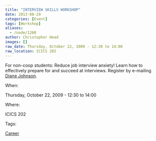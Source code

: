 ```yaml
---
title: "INTERVIEW SKILLS WORKSHOP"
date: 2013-08-29
categories: [Event]
tags: [Workshop]
aliases:
  - /node/1268
author: Christopher Head
images: []
raw_date: Thursday, October 22, 2009 - 12:30 to 14:00
raw_location: ICICS 202
---
```


For non-coop students: Reduce job interview anxiety! Learn how to effectively prepare for and succeed at interviews. Register by e-mailing [Diane Johnson](/cdn-cgi/l/email-protection#c0a4a9a1aea5aaafa880a3b3eeb5a2a3eea3a1).

When: 

Thursday, October 22, 2009 - 12:30 to 14:00

Where: 

ICICS 202

Tags: 

[Career](/career)
